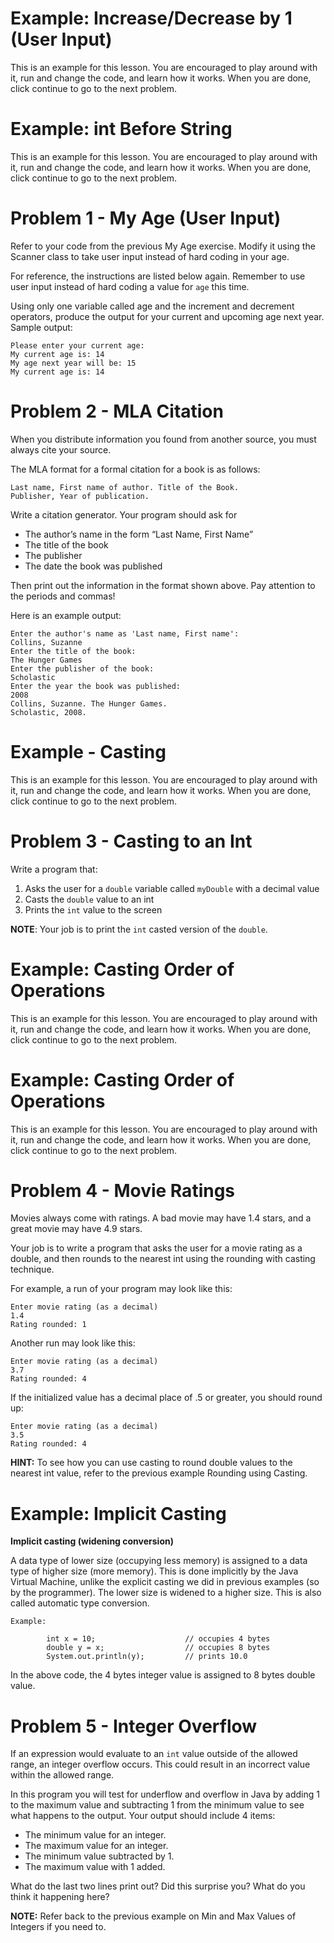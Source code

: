 # Example: Increase/Decrease by 1 (User Input)
This is an example for this lesson. You are encouraged to play around with it, run and change the code, and learn how it works. When you are done, click continue to go to the next problem.

# Example: int Before String
This is an example for this lesson. You are encouraged to play around with it, run and change the code, and learn how it works. When you are done, click continue to go to the next problem.

# Problem 1 - My Age (User Input)
Refer to your code from the previous My Age exercise. Modify it using the Scanner class to take user input instead of hard coding in your age.

For reference, the instructions are listed below again. Remember to use user input instead of hard coding a value for `age` this time.

Using only one variable called age and the increment and decrement operators, produce the output for your current and upcoming age next year.
Sample output:
```
Please enter your current age: 
My current age is: 14
My age next year will be: 15
My current age is: 14
```

# Problem 2 - MLA Citation
When you distribute information you found from another source, you must always cite your source.

The MLA format for a formal citation for a book is as follows:
```
Last name, First name of author. Title of the Book.
Publisher, Year of publication.
```
Write a citation generator. Your program should ask for

- The author’s name in the form “Last Name, First Name”
- The title of the book
- The publisher
- The date the book was published

Then print out the information in the format shown above. Pay attention to the periods and commas!

Here is an example output:
```
Enter the author's name as 'Last name, First name': 
Collins, Suzanne
Enter the title of the book: 
The Hunger Games
Enter the publisher of the book: 
Scholastic
Enter the year the book was published: 
2008
Collins, Suzanne. The Hunger Games.
Scholastic, 2008.
```
# Example - Casting
This is an example for this lesson. You are encouraged to play around with it, run and change the code, and learn how it works. When you are done, click continue to go to the next problem.

# Problem 3 - Casting to an Int
Write a program that:

1. Asks the user for a `double` variable called `myDouble` with a decimal value
2. Casts the `double` value to an int
3. Prints the `int` value to the screen

**NOTE**: Your job is to print the `int` casted version of the `double`.

# Example: Casting Order of Operations
This is an example for this lesson. You are encouraged to play around with it, run and change the code, and learn how it works. When you are done, click continue to go to the next problem.

# Example: Casting Order of Operations
This is an example for this lesson. You are encouraged to play around with it, run and change the code, and learn how it works. When you are done, click continue to go to the next problem.

# Problem 4 - Movie Ratings
Movies always come with ratings. A bad movie may have 1.4 stars, and a great movie may have 4.9 stars.

Your job is to write a program that asks the user for a movie rating as a double, and then rounds to the nearest int using the rounding with casting technique.

For example, a run of your program may look like this:
```
Enter movie rating (as a decimal)
1.4
Rating rounded: 1
```
Another run may look like this:
```
Enter movie rating (as a decimal)
3.7
Rating rounded: 4
```
If the initialized value has a decimal place of .5 or greater, you should round up:
```
Enter movie rating (as a decimal)
3.5
Rating rounded: 4
```
**HINT:**
To see how you can use casting to round double values to the nearest int value, refer to the previous example Rounding using Casting.

# Example: Implicit Casting
**Implicit casting (widening conversion)**

A data type of lower size (occupying less memory) is assigned to a data type of higher size (more memory). This is done implicitly by the Java Virtual Machine, unlike the explicit casting we did in previous examples (so by the programmer). The lower size is widened to a higher size. This is also called automatic type conversion.
```
Example:

        int x = 10;                    // occupies 4 bytes
        double y = x;                  // occupies 8 bytes
        System.out.println(y);         // prints 10.0
```
In the above code, the 4 bytes integer value is assigned to 8 bytes double value.

# Problem 5 - Integer Overflow
If an expression would evaluate to an `int` value outside of the allowed range, an integer overflow occurs. This could result in an incorrect value within the allowed range.

In this program you will test for underflow and overflow in Java by adding 1 to the maximum value and subtracting 1 from the minimum value to see what happens to the output. Your output should include 4 items:

- The minimum value for an integer.
- The maximum value for an integer.
- The minimum value subtracted by 1.
- The maximum value with 1 added.

What do the last two lines print out? Did this surprise you? What do you think it happening here?

**NOTE:** Refer back to the previous example on Min and Max Values of Integers if you need to.